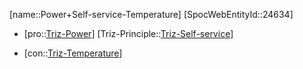 ﻿---
type: TrizContradiction
aliases:
- Power+Self-service-Temperature
license: CC BY-SA 4.0
copyright: https://github.com/SpocWeb
IsDeleted: false
IsReadOnly: false
Confidential: public
tags: 
- Triz/Contradiction
---
[name::Power+Self-service-Temperature]
[SpocWebEntityId::24634]
+ [pro::[Triz-Power](tech/Triz/Parameter/Triz-Power.md)]
[Triz-Principle::[Triz-Self-service](tech/Triz/Principle/Triz-Self-service.md)]
- [con::[Triz-Temperature](tech/Triz/Parameter/Triz-Temperature.md)]

